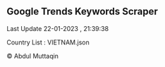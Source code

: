 

## Google Trends Keywords Scraper 
 
Last Update 22-01-2023 , 21:39:38

Country List :
VIETNAM.json



© Abdul Muttaqin 
